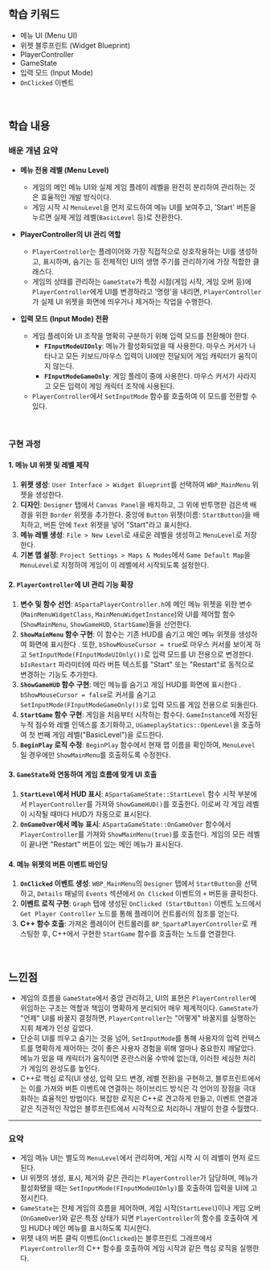## 학습 키워드

  - 메뉴 UI (Menu UI)
  - 위젯 블루프린트 (Widget Blueprint)
  - PlayerController
  - GameState
  - 입력 모드 (Input Mode)
  - `OnClicked` 이벤트

<br/>


## 학습 내용

### 배운 개념 요약

  - **메뉴 전용 레벨 (Menu Level)**

      - 게임의 메인 메뉴 UI와 실제 게임 플레이 레벨을 완전히 분리하여 관리하는 것은 효율적인 개발 방식이다.
      - 게임 시작 시 `MenuLevel`을 먼저 로드하여 메뉴 UI를 보여주고, 'Start' 버튼을 누르면 실제 게임 레벨(`BasicLevel` 등)로 전환한다.

  - **PlayerController의 UI 관리 역할**

      - `PlayerController`는 플레이어와 가장 직접적으로 상호작용하는 UI를 생성하고, 표시하며, 숨기는 등 전체적인 UI의 생명 주기를 관리하기에 가장 적합한 클래스다.
      - 게임의 상태를 관리하는 `GameState`가 특정 시점(게임 시작, 게임 오버 등)에 `PlayerController`에게 UI를 변경하라고 '명령'을 내리면, `PlayerController`가 실제 UI 위젯을 화면에 띄우거나 제거하는 작업을 수행한다.

  - **입력 모드 (Input Mode) 전환**

      - 게임 플레이와 UI 조작을 명확히 구분하기 위해 입력 모드를 전환해야 한다.
          - **`FInputModeUIOnly`**: 메뉴가 활성화되었을 때 사용한다. 마우스 커서가 나타나고 모든 키보드/마우스 입력이 UI에만 전달되어 게임 캐릭터가 움직이지 않는다.
          - **`FInputModeGameOnly`**: 게임 플레이 중에 사용한다. 마우스 커서가 사라지고 모든 입력이 게임 캐릭터 조작에 사용된다.
      - `PlayerController`에서 `SetInputMode` 함수를 호출하여 이 모드를 전환할 수 있다.

<br/>


### 구현 과정

#### 1. 메뉴 UI 위젯 및 레벨 제작

1.  **위젯 생성**: `User Interface > Widget Blueprint`를 선택하여 `WBP_MainMenu` 위젯을 생성한다.
2.  **디자인**: `Designer` 탭에서 `Canvas Panel`을 배치하고, 그 위에 반투명한 검은색 배경을 위한 `Border` 위젯을 추가한다. 중앙에 `Button` 위젯(이름: `StartButton`)을 배치하고, 버튼 안에 `Text` 위젯을 넣어 "Start"라고 표시한다.
3.  **메뉴 레벨 생성**: `File > New Level`로 새로운 레벨을 생성하고 `MenuLevel`로 저장한다.
4.  **기본 맵 설정**: `Project Settings > Maps & Modes`에서 `Game Default Map`을 `MenuLevel`로 지정하여 게임이 이 레벨에서 시작되도록 설정한다.

#### 2. `PlayerController`에 UI 관리 기능 확장

1.  **변수 및 함수 선언**: `ASpartaPlayerController.h`에 메인 메뉴 위젯을 위한 변수(`MainMenuWidgetClass`, `MainMenuWidgetInstance`)와 UI를 제어할 함수(`ShowMainMenu`, `ShowGameHUD`, `StartGame`)들을 선언한다.
2.  **`ShowMainMenu` 함수 구현**: 이 함수는 기존 HUD를 숨기고 메인 메뉴 위젯을 생성하여 화면에 표시한다 . 또한, `bShowMouseCursor = true`로 마우스 커서를 보이게 하고 `SetInputMode(FInputModeUIOnly())`로 입력 모드를 UI 전용으로 변경한다. `bIsRestart` 파라미터에 따라 버튼 텍스트를 "Start" 또는 "Restart"로 동적으로 변경하는 기능도 추가한다.
3.  **`ShowGameHUD` 함수 구현**: 메인 메뉴를 숨기고 게임 HUD를 화면에 표시한다 . `bShowMouseCursor = false`로 커서를 숨기고 `SetInputMode(FInputModeGameOnly())`로 입력 모드를 게임 전용으로 되돌린다.
4.  **`StartGame` 함수 구현**: 게임을 처음부터 시작하는 함수다. `GameInstance`에 저장된 누적 점수와 레벨 인덱스를 초기화하고, `UGameplayStatics::OpenLevel`을 호출하여 첫 번째 게임 레벨("BasicLevel")을 로드한다.
5.  **`BeginPlay` 로직 수정**: `BeginPlay` 함수에서 현재 맵 이름을 확인하여, `MenuLevel`일 경우에만 `ShowMainMenu`를 호출하도록 수정한다.

#### 3. `GameState`와 연동하여 게임 흐름에 맞게 UI 호출

1.  **`StartLevel`에서 HUD 표시**: `ASpartaGameState::StartLevel` 함수 시작 부분에서 `PlayerController`를 가져와 `ShowGameHUD()`를 호출한다. 이로써 각 게임 레벨이 시작될 때마다 HUD가 자동으로 표시된다.
2.  **`OnGameOver`에서 메뉴 표시**: `ASpartaGameState::OnGameOver` 함수에서 `PlayerController`를 가져와 `ShowMainMenu(true)`를 호출한다. 게임의 모든 레벨이 끝나면 "Restart" 버튼이 있는 메인 메뉴가 표시된다.

#### 4. 메뉴 위젯의 버튼 이벤트 바인딩

1.  **`OnClicked` 이벤트 생성**: `WBP_MainMenu`의 `Designer` 탭에서 `StartButton`을 선택하고, `Details` 패널의 `Events` 섹션에서 `On Clicked` 이벤트의 `+` 버튼을 클릭한다.
2.  **이벤트 로직 구현**: `Graph` 탭에 생성된 `OnClicked (StartButton)` 이벤트 노드에서 `Get Player Controller` 노드를 통해 플레이어 컨트롤러의 참조를 얻는다.
3.  **C++ 함수 호출**: 가져온 플레이어 컨트롤러를 `BP_SpartaPlayerController`로 캐스팅한 후, C++에서 구현한 `StartGame` 함수를 호출하는 노드를 연결한다.

<br/>


## 느낀점

  - 게임의 흐름을 `GameState`에서 중앙 관리하고, UI의 표현은 `PlayerController`에 위임하는 구조는 역할과 책임이 명확하게 분리되어 매우 체계적이다. `GameState`가 "언제" UI를 바꿀지 결정하면, `PlayerController`는 "어떻게" 바꿀지를 실행하는 지휘 체계가 인상 깊었다.
  - 단순히 UI를 띄우고 숨기는 것을 넘어, `SetInputMode`를 통해 사용자의 입력 컨텍스트를 명확하게 제어하는 것이 좋은 사용자 경험을 위해 얼마나 중요한지 깨달았다. 메뉴가 떴을 때 캐릭터가 움직이면 혼란스러울 수밖에 없는데, 이러한 세심한 처리가 게임의 완성도를 높인다.
  - C++로 핵심 로직(UI 생성, 입력 모드 변경, 레벨 전환)을 구현하고, 블루프린트에서는 이를 가져와 버튼 이벤트에 연결하는 하이브리드 방식은 각 언어의 장점을 극대화하는 효율적인 방법이다. 복잡한 로직은 C++로 견고하게 만들고, 이벤트 연결과 같은 직관적인 작업은 블루프린트에서 시각적으로 처리하니 개발이 한결 수월했다.

-----

### 요약

- 게임 메뉴 UI는 별도의 `MenuLevel`에서 관리하며, 게임 시작 시 이 레벨이 먼저 로드된다.
- UI 위젯의 생성, 표시, 제거와 같은 관리는 `PlayerController`가 담당하며, 메뉴가 활성화됐을 때는 `SetInputMode(FInputModeUIOnly)`를 호출하여 입력을 UI에 고정시킨다.
- `GameState`는 전체 게임의 흐름을 제어하며, 게임 시작(`StartLevel`)이나 게임 오버(`OnGameOver`)와 같은 특정 상태가 되면 `PlayerController`의 함수를 호출하여 게임 HUD나 메인 메뉴를 표시하도록 지시한다.
- 위젯 내의 버튼 클릭 이벤트(`OnClicked`)는 블루프린트 그래프에서 `PlayerController`의 C++ 함수를 호출하여 게임 시작과 같은 핵심 로직을 실행한다.
